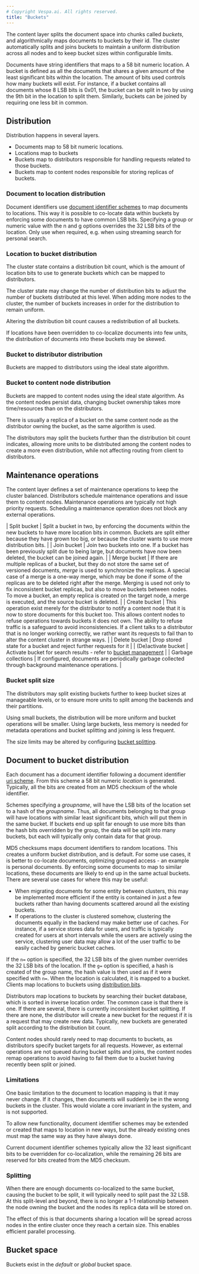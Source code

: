 ```yaml
---
# Copyright Vespa.ai. All rights reserved.
title: "Buckets"
---
```


The content layer splits the document space into chunks called *buckets*,
and algorithmically maps documents to buckets by their id.
The cluster automatically splits and joins buckets
to maintain a uniform distribution across all nodes
and to keep bucket sizes within configurable limits.

Documents have string identifiers that maps to a 58 bit numeric location.
A bucket is defined as all the documents that shares a given amount
of the least significant bits within the location.
The amount of bits used controls how many buckets will exist.
For instance, if a bucket contains all documents whose 8 LSB bits is 0x01,
the bucket can be split in two by using the 9th bit in the location to split them.
Similarly, buckets can be joined by requiring one less bit in common.

## Distribution

Distribution happens in several layers.
* Documents map to 58 bit numeric locations.
* Locations map to buckets
* Buckets map to distributors responsible for handling requests related to those buckets.
* Buckets map to content nodes responsible for storing replicas of buckets.

### Document to location distribution

Document identifiers use [document identifier schemes](../documents.html)
to map documents to locations.
This way it is possible to co-locate data within buckets
by enforcing some documents to have common LSB bits.
Specifying a group or numeric value with the n and g options
overrides the 32 LSB bits of the location.
Only use when required, e.g. when using streaming search for personal search.

### Location to bucket distribution

The cluster state contains a distribution bit count,
which is the amount of location bits to use to generate buckets which can be mapped to distributors.

The cluster state may change the number of distribution bits to adjust the
number of buckets distributed at this level.
When adding more nodes to the cluster,
the number of buckets increases in order for the distribution to remain uniform.

Altering the distribution bit count causes a redistribution of all buckets.

If locations have been overridden to co-localize documents into few units,
the distribution of documents into these buckets may be skewed.

### Bucket to distributor distribution

Buckets are mapped to distributors using the ideal state algorithm.

### Bucket to content node distribution

Buckets are mapped to content nodes using the ideal state algorithm.
As the content nodes persist data,
changing bucket ownership takes more time/resources than on the distributors.

There is usually a replica of a bucket on the same content node
as the distributor owning the bucket, as the same algorithm is used.

The distributors may split the buckets further than the distribution bit count indicates,
allowing more units to be distributed among the content nodes to create a more even distribution,
while not affecting routing from client to distributors.

## Maintenance operations

The content layer defines a set of maintenance operations to keep the cluster balanced.
Distributors schedule maintenance operations and issue them to content nodes.
Maintenance operations are typically not high priority requests.
Scheduling a maintenance operation does not block any external operations.

| Split bucket | Split a bucket in two, by enforcing the documents within the new buckets to have more location bits in common. Buckets are split either because they have grown too big, or because the cluster wants to use more distribution bits. |
| Join bucket | Join two buckets into one. If a bucket has been previously split due to being large, but documents have now been deleted, the bucket can be joined again. |
| Merge bucket | If there are multiple replicas of a bucket, but they do not store the same set of versioned documents, *merge* is used to synchronize the replicas. A special case of a merge is a one-way merge, which may be done if some of the replicas are to be deleted right after the merge. Merging is used not only to fix inconsistent bucket replicas, but also to move buckets between nodes. To move a bucket, an empty replica is created on the target node, a merge is executed, and the source bucket is deleted. |
| Create bucket | This operation exist merely for the distributor to notify a content node that it is now to store documents for this bucket too. This allows content nodes to refuse operations towards buckets it does not own. The ability to refuse traffic is a safeguard to avoid inconsistencies. If a client talks to a distributor that is no longer working correctly, we rather want its requests to fail than to alter the content cluster in strange ways. |
| Delete bucket | Drop stored state for a bucket and reject further requests for it |
| (De)activate bucket | Activate bucket for search results - refer to [bucket management](../proton.html#bucket-management) |
| Garbage collections | If configured, documents are periodically garbage collected through background maintenance operations. |

### Bucket split size

The distributors may split existing buckets further to keep bucket sizes at manageable levels,
or to ensure more units to split among the backends and their partitions.

Using small buckets, the distribution will be more uniform and bucket operations will be smaller.
Using large buckets, less memory is needed for metadata operations
and bucket splitting and joining is less frequent.

The size limits may be altered by configuring [bucket splitting](../reference/services-content.html#bucket-splitting).

## Document to bucket distribution

Each document has a document identifier following a document identifier
[uri scheme](../documents.html).
From this scheme a 58 bit numeric *location* is generated.
Typically, all the bits are created from an MD5 checksum of the whole identifier.

Schemes specifying a *groupname*, will have the LSB bits of
the location set to a hash of the *groupname*.
Thus, all documents belonging to that group will have locations with similar least significant bits,
which will put them in the same bucket.
If buckets end up split far enough to use more bits than the hash bits overridden by the group,
the data will be split into many buckets, but each will typically only contain data for that group.

MD5 checksums maps document identifiers to random locations.
This creates a uniform bucket distribution, and is default.
For some use cases, it is better to co-locate documents,
optimizing grouped access - an example is personal documents.
By enforcing some documents to map to similar locations,
these documents are likely to end up in the same actual buckets.
There are several use cases for where this may be useful:
* When migrating documents for some entity between clusters, this may be
  implemented more efficient if the entity is contained in just a few
  buckets rather than having documents scattered around all the existing
  buckets.
* If operations to the cluster is clustered somehow, clustering
  the documents equally in the backend may make better use of caches. For
  instance, if a service stores data for users, and traffic is typically
  created for users at short intervals while the users are actively using
  the service, clustering user data may allow a lot of the user traffic
  to be easily cached by generic bucket caches.

If the `n=` option is specified, the 32 LSB bits of the given
number overrides the 32 LSB bits of the location.
If the `g=` option is specified, a hash is created of the group name,
the hash value is then used as if it were specified with `n=`.
When the location is calculated, it is mapped to a bucket.
Clients map locations to buckets using
[distribution bits](#location-to-bucket-distribution).

Distributors map locations to buckets by searching their bucket database,
which is sorted in inverse location order.
The common case is that there is one.
If there are several, there is currently inconsistent bucket splitting.
If there are none, the distributor will create a new bucket for
the request if it is a request that may create new data.
Typically, new buckets are generated split according to the distribution bit count.

Content nodes should rarely need to map documents to buckets, as distributors
specify bucket targets for all requests. However, as external operations are
not queued during bucket splits and joins, the content nodes remap operations
to avoid having to fail them due to a bucket having recently been split or joined.

### Limitations

One basic limitation to the document to location mapping is that it may never change.
If it changes, then documents will suddenly be in the wrong buckets in the cluster.
This would violate a core invariant in the system, and is not supported.

To allow new functionality,
document identifier schemes may be extended or created that
maps to location in new ways, but the already existing ones must map
the same way as they have always done.

Current document identifier schemes typically allow the 32 least significant
bits to be overridden for co-localization, while the remaining 26 bits are
reserved for bits created from the MD5 checksum.

### Splitting

When there are enough documents co-localized to the same bucket,
causing the bucket to be split, it will typically need to split past the 32 LSB.
At this split-level and beyond, there is no longer a 1-1 relationship between the
node owning the bucket and the nodes its replica data will be stored on.

The effect of this is that documents sharing a location will be spread across
nodes in the entire cluster once they reach a certain size. This enables efficient
parallel processing.

## Bucket space

Buckets exist in the *default* or *global* bucket space.
